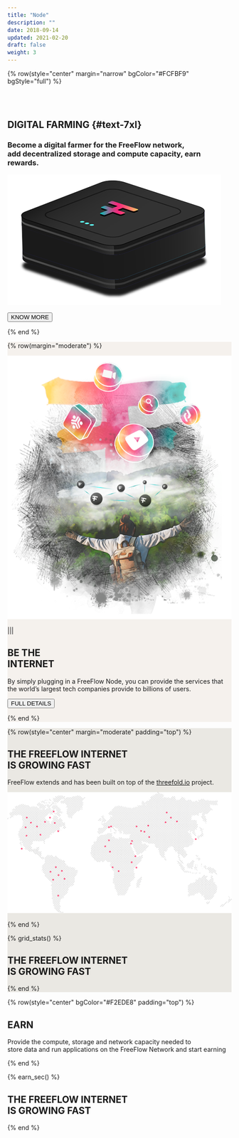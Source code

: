 ```yaml
---
title: "Node"
description: ""
date: 2018-09-14
updated: 2021-02-20
draft: false
weight: 3
---
```


<!-- section 1 (header) -->

{% row(style="center" margin="narrow" bgColor="#FCFBF9" bgStyle="full") %}

<div class="container mx-auto">

<br>

<br>

## DIGITAL FARMING {#text-7xl}

### Become a digital farmer for the FreeFlow network, <br>add decentralized storage and compute capacity, earn rewards. 

![FF Logo](nodify_small.png#mx-auto)

<button onclick="window.open('https://threefoldfoundation.github.io/books/freeflow/freeflow/network/farming/node_buy.html', '_blank')">KNOW MORE</button>

</div>

{% end %}



<!-- section 2 (BE THE INTERNET) -->

<div class="myColor">
<div class="container mx-auto">

{% row(margin="moderate") %}

![FreeFlow Life](be_the-internet.png#mx-auto)

|||

## BE THE <br> INTERNET

By simply plugging in a FreeFlow Node, you can provide the services that the world’s largest tech companies provide to billions of users. 


<button onclick="window.open('https://threefoldfoundation.github.io/books/freeflow/freeflow/network/farming/farming_intro.html', '_blank')">FULL DETAILS</button>

{% end %}

</div>
</div>


<!-- section 3  -->

<div class="myColor6">
<div class="container mx-auto">

{% row(style="center" margin="moderate" padding="top") %}

## THE FREEFLOW INTERNET <br> IS GROWING FAST

FreeFlow extends and has been built on top of the [threefold.io](http://www.threefold.io) project.

![FreeFlow map](map.png#mx-auto)

{% end %}

{% grid_stats() %}

## THE FREEFLOW INTERNET <br> IS GROWING FAST

{% end %}

</div>
</div>


<!-- section 4  -->

{% row(style="center" bgColor="#F2EDE8" padding="top") %}

## EARN

Provide the compute, storage and network capacity needed to <br />store data and run applications on the FreeFlow Network and start earning

{% end %}

{% earn_sec() %}
## THE FREEFLOW INTERNET <br> IS GROWING FAST

{% end %}


<style>
.myColor{

    background-color:#F5F1ED;
}

.myColor2{

    background-color:#EAF3F7;
}

.myColor3{

    background-color:#f0ece8;
}

.myColor4{

    background-color:#D9E7DF;
}

.myColor5{

    background-color:#F9F8F6;
}

.myColor6{

    background-color:#EAE8E3;
}

    </style>
